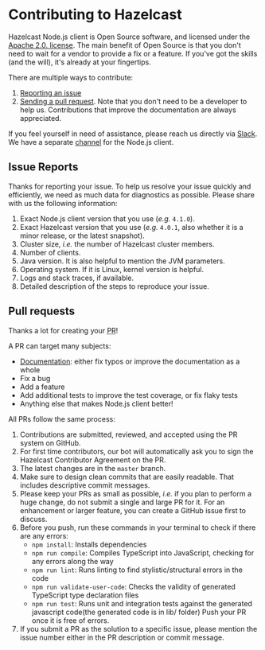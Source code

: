 # Contributing to Hazelcast

Hazelcast Node.js client is Open Source software, and licensed under the [Apache 2.0. license](LICENSE).
The main benefit of Open Source is that you don't need to wait for a vendor to provide a fix or a feature.
If you've got the skills (and the will), it's already at your fingertips.

There are multiple ways to contribute:

1. [Reporting an issue](#issue-reports)
2. [Sending a pull request](#pull-requests).
Note that you don't need to be a developer to help us.
Contributions that improve the documentation are always appreciated.

If you feel yourself in need of assistance, please reach us directly via [Slack](https://slack.hazelcast.com/). We have a separate [channel](https://hazelcastcommunity.slack.com/archives/C01PP55A667) for the Node.js client.

## Issue Reports

Thanks for reporting your issue.
To help us resolve your issue quickly and efficiently, we need as much data for diagnostics as possible.
Please share with us the following information:

1. Exact Node.js client version that you use (_e.g._ `4.1.0`).
2. Exact Hazelcast version that you use (_e.g._ `4.0.1`, also whether it is a minor release, or the latest snapshot).
3. Cluster size, _i.e._ the number of Hazelcast cluster members.
4. Number of clients.
5. Java version. It is also helpful to mention the JVM parameters.
6. Operating system. If it is Linux, kernel version is helpful.
7. Logs and stack traces, if available.
8. Detailed description of the steps to reproduce your issue.

## Pull requests

Thanks a lot for creating your <abbr title="Pull Request">PR</abbr>!

A PR can target many subjects:

* [Documentation](https://github.com/hazelcast/hazelcast-nodejs-client/blob/master/DOCUMENTATION.md):
either fix typos or improve the documentation as a whole
* Fix a bug
* Add a feature
* Add additional tests to improve the test coverage, or fix flaky tests
* Anything else that makes Node.js client better!

All PRs follow the same process:

1.	Contributions are submitted, reviewed, and accepted using the PR system on GitHub.
2.	For first time contributors, our bot will automatically ask you to sign the Hazelcast Contributor Agreement on the PR.
3.	The latest changes are in the `master` branch.
4.	Make sure to design clean commits that are easily readable.
That includes descriptive commit messages.
5.	Please keep your PRs as small as possible, _i.e._ if you plan to perform a huge change, do not submit a single and large PR for it.
For an enhancement or larger feature, you can create a GitHub issue first to discuss.
6.	Before you push, run these commands in your terminal to check if there are any errors:
    * `npm install`: Installs dependencies
    * `npm run compile`: Compiles TypeScript into JavaScript, checking for any errors along the way
    * `npm run lint`: Runs linting to find stylistic/structural errors in the code
    * `npm run validate-user-code`: Checks the validity of generated TypeScript type declaration files
    * `npm run test`: Runs unit and integration tests against the generated javascript code(the generated code is in lib/ folder)
Push your PR once it is free of errors.
7.	If you submit a PR as the solution to a specific issue, please mention the issue number either in the PR description or commit message.
